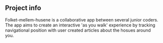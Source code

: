 ## Project info

Folket-mellem-husene is a collaborative app between several junior coders. The app aims to create an interactive 'as you walk' experience by tracking navigational position with user created articles about the hosues around you.
